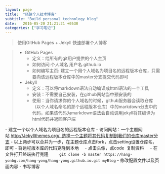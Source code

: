 ```yaml
---
layout: page
title:  "搭建个人技术博客"
subtitle: "Build personal technology blog"
date:   2016-05-20 21:21:21 +0530
categories: ["学习笔记"]
---
```


> 使用GitHub Pages + Jekyll 快速部署个人博客

> - GitHub Pages
>   - 定义：给所有的git用户提供的个人主页
>   - 如何访问:个人域名 用户名.github.io
>   - 如何编写主页: 建立一个用个人域名为项目名的远程版本仓库，只需要向该远程版本仓库中的master分支提交代码即可
> - Jekyll
>   - 定义：可以将markdown语法自动编译成html语法的一个工具
>   - 安装：不需要自己安装，在github网站当中预安装的
>   - 使用：当你请求你的个人域名的时候，github服务器会读取仓库（以个人域名命名的那个远程版本仓库）中的markdown分支中的代码，如果该代码为markdown语法会自动调用jekyll将其编译为html代码并返回客户端

- 建立一个以个人域名为项目名的远程版本仓库
- 访问网站：一个主题网站 http://Jekyllthemes.org/. 选择一个主题将其代码复制到我们的仓库master分支
- 以上两步可以合并为一步，在主题仓库点击fork，点击setting设置仓库名，即可
- 将远程版本库的代码克隆到本地
    - 点击头像，点code  复制资料
    - 在文件打开终端执行克隆 
       `git clone -b master https://hang-yonbg.com/hang-yong/hang-yong.github.io.git myBlog`
- 修改配置文件以及页面内容
- 书写博客
